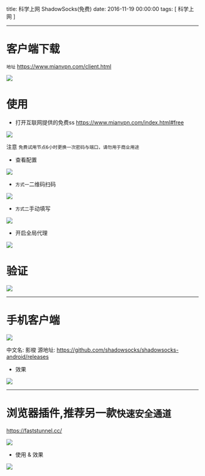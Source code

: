 title: 科学上网 ShadowSocks(免费)
date: 2016-11-19 00:00:00
tags: [ 科学上网 ]



---
# 客户端下载

`地址`  https://www.mianvpn.com/client.html

<!--
-->
 ![]( http://7xnbs3.com1.z0.glb.clouddn.com/public/16-11-19/58373972.jpg)


# 使用
- 打开互联网提供的免费ss
https://www.mianvpn.com/index.html#free


<!-- -->
![](http://7xnbs3.com1.z0.glb.clouddn.com/public/16-11-19/34802253.jpg)

注意 `免费试用节点6小时更换一次密码与端口，请勿用于商业用途`

- 查看配置

<!--
-->
![]( http://7xnbs3.com1.z0.glb.clouddn.com/public/16-11-19/17683825.jpg)


- `方式一`二维码扫码
<!--
-->
![](http://7xnbs3.com1.z0.glb.clouddn.com/public/16-11-19/40930419.jpg)

- `方式二`手动填写
<!--
-->
![]( http://7xnbs3.com1.z0.glb.clouddn.com/public/16-11-19/72174072.jpg)


- 开启全局代理


<!--
-->
![]( http://7xnbs3.com1.z0.glb.clouddn.com/public/16-11-19/17445067.jpg)


# 验证 
<!--
-->
![]( http://7xnbs3.com1.z0.glb.clouddn.com/public/16-11-19/51446865.jpg)


---
# 手机客户端
<!-- 
-->
![](http://7xnbs3.com1.z0.glb.clouddn.com/public/16-11-19/6264520.jpg)

中文名: 影梭
源地址: https://github.com/shadowsocks/shadowsocks-android/releases

- 效果

<!--
-->
![]( http://7xnbs3.com1.z0.glb.clouddn.com/public/16-11-19/5282729.jpg)


---

# 浏览器插件,推荐另一款`快速安全通道`
https://faststunnel.cc/
<!--
-->
![]( http://7xnbs3.com1.z0.glb.clouddn.com/public/16-11-19/66641490.jpg)


- 使用 & 效果


<!--
  -->
![](http://7xnbs3.com1.z0.glb.clouddn.com/public/16-11-19/15101991.jpg)



 
 